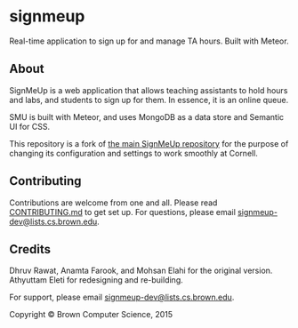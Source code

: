 # signmeup
Real-time application to sign up for and manage TA hours. Built with Meteor.

## About

SignMeUp is a web application that allows teaching assistants to hold hours and labs, and students to sign up for them. In essence, it is an online queue.

SMU is built with Meteor, and uses MongoDB as a data store and Semantic UI for CSS.

This repository is a fork of [the main SignMeUp repository](https://github.com/signmeup/signmeup) for the purpose of changing its configuration and settings to work smoothly at Cornell.

## Contributing

Contributions are welcome from one and all. Please read [CONTRIBUTING.md](CONTRIBUTING.md) to get set up. For questions, please email signmeup-dev@lists.cs.brown.edu.

## Credits

Dhruv Rawat, Anamta Farook, and Mohsan Elahi for the original version. Athyuttam Eleti for redesigning and re-building.

For support, please email signmeup-dev@lists.cs.brown.edu.

Copyright &copy; Brown Computer Science, 2015
